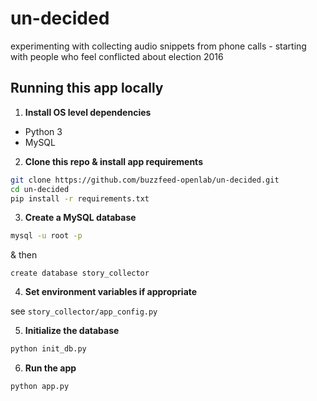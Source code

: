 # un-decided
experimenting with collecting audio snippets from phone calls - starting with people who feel conflicted about election 2016

## Running this app locally
1. **Install OS level dependencies**
  - Python 3
  - MySQL
2. **Clone this repo & install app requirements**

  ```bash
  git clone https://github.com/buzzfeed-openlab/un-decided.git
  cd un-decided
  pip install -r requirements.txt
  ```
3. **Create a MySQL database**

  ```bash
  mysql -u root -p
  ```
  & then
  ```
  create database story_collector
  ```

4. **Set environment variables if appropriate**

  see `story_collector/app_config.py`

5. **Initialize the database**
  
  ```bash
  python init_db.py
  ```

6. **Run the app**
  
  ```bash
  python app.py
  ```
